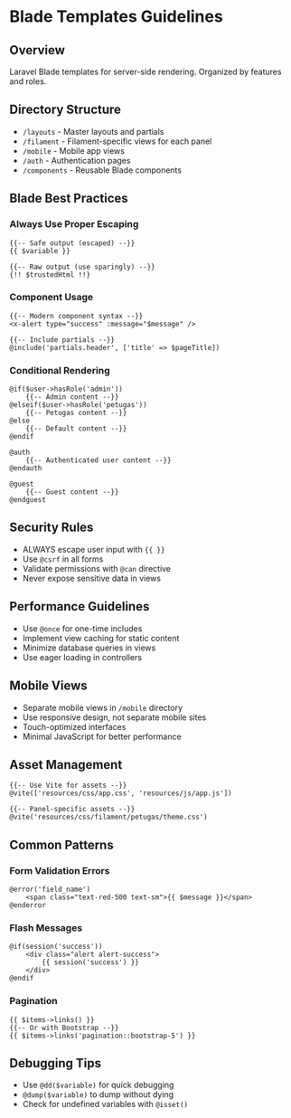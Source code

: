 # Blade Templates Guidelines

## Overview
Laravel Blade templates for server-side rendering. Organized by features and roles.

## Directory Structure
- `/layouts` - Master layouts and partials
- `/filament` - Filament-specific views for each panel
- `/mobile` - Mobile app views
- `/auth` - Authentication pages
- `/components` - Reusable Blade components

## Blade Best Practices

### Always Use Proper Escaping
```blade
{{-- Safe output (escaped) --}}
{{ $variable }}

{{-- Raw output (use sparingly) --}}
{!! $trustedHtml !!}
```

### Component Usage
```blade
{{-- Modern component syntax --}}
<x-alert type="success" :message="$message" />

{{-- Include partials --}}
@include('partials.header', ['title' => $pageTitle])
```

### Conditional Rendering
```blade
@if($user->hasRole('admin'))
    {{-- Admin content --}}
@elseif($user->hasRole('petugas'))
    {{-- Petugas content --}}
@else
    {{-- Default content --}}
@endif

@auth
    {{-- Authenticated user content --}}
@endauth

@guest
    {{-- Guest content --}}
@endguest
```

## Security Rules
- ALWAYS escape user input with `{{ }}`
- Use `@csrf` in all forms
- Validate permissions with `@can` directive
- Never expose sensitive data in views

## Performance Guidelines
- Use `@once` for one-time includes
- Implement view caching for static content
- Minimize database queries in views
- Use eager loading in controllers

## Mobile Views
- Separate mobile views in `/mobile` directory
- Use responsive design, not separate mobile sites
- Touch-optimized interfaces
- Minimal JavaScript for better performance

## Asset Management
```blade
{{-- Use Vite for assets --}}
@vite(['resources/css/app.css', 'resources/js/app.js'])

{{-- Panel-specific assets --}}
@vite('resources/css/filament/petugas/theme.css')
```

## Common Patterns

### Form Validation Errors
```blade
@error('field_name')
    <span class="text-red-500 text-sm">{{ $message }}</span>
@enderror
```

### Flash Messages
```blade
@if(session('success'))
    <div class="alert alert-success">
        {{ session('success') }}
    </div>
@endif
```

### Pagination
```blade
{{ $items->links() }}
{{-- Or with Bootstrap --}}
{{ $items->links('pagination::bootstrap-5') }}
```

## Debugging Tips
- Use `@dd($variable)` for quick debugging
- `@dump($variable)` to dump without dying
- Check for undefined variables with `@isset()`